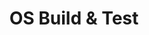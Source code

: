---
id: 5
title: OS Build & Test
sub_theme: false
permalink: /os-build-and-test/
image: /assets/images/content/OS_Build_test.png
icon: /assets/images/content/Icon_OS_Build_Test.svg
icon_dark: /assets/images/content/Black_OS_Build_Test.svg
description: >
    Improve the quality of Operating System kernels (Linux, Android, Zephyr) by providing the software tools and processes to allow continuous build, functional testing and regression detection.  Facilitate expanded testing coverage and higher software quality in various operating systems - Linux, Android, and RTOSs.  Rapid deployment of automated testing powered by 10+ experience in the Arm embedded ecosystem.
jumbotron:
    class: theme_banner 
    title: Rapid Operating System Build and Test
    description: >
        Improve the quality of Operating System kernels (Linux, Android, Zephyr) by providing the software tools and processes to allow continuous build, functional testing and regression detection.  Facilitate expanded testing coverage and higher software quality in various operating systems - Linux, Android, and RTOSs.  Rapid deployment of automated testing powered by 10+ experience in the Arm embedded ecosystem
    image: /assets/images/content/OS_Build_test.png
    buttons:
      - title: How can Linaro help?
        url: "#contact_form"
        style: btn btn-primary btn-lg my-md-3 d-none d-md-inline-block text-uppercase theme_contact_btn
      - title: How can Linaro help?
        url: "#contact_form"
        style: btn btn-primary btn-sm my-2 d-inline-block d-md-none text-uppercase theme_contact_btn
presentation_link: /about/
video_link: /about/
blogs_link: /blog/tags/?tag=Android
flow:
    - row: container_row
      style: bg-green
      sections:
       - format: custom_include
         source: themes/quick_link_blocks.html
    - row: container_row
      style: related_projects bg-secondary text-white
      sections:
        - format: title
          title_content:
            size: h2
            text: >
                Related Projects
        - format: custom_include
          source: themes/related_projects.html
    - row: container_row
      style: associated_members
      sections:
        - format: title
          title_content:
            size: h2
            text: >
                Associated Members
    - row: custom_include_row
      source: themes/associated_members.html
    - row: custom_include_row
      source: themes/theme_contact_form.html
---